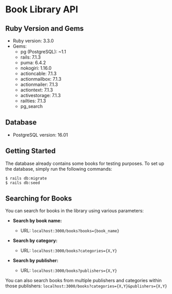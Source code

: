 # Book Library API

## Ruby Version and Gems

- Ruby version: 3.3.0
- Gems:
  - pg (PostgreSQL): ~1.1
  - rails: 7.1.3
  - puma: 6.4.2
  - nokogiri: 1.16.0
  - actioncable: 7.1.3
  - actionmailbox: 7.1.3
  - actionmailer: 7.1.3
  - actiontext: 7.1.3
  - activestorage: 7.1.3
  - railties: 7.1.3
  - pg_search

## Database

- PostgreSQL version: 16.01

## Getting Started

The database already contains some books for testing purposes. To set up the database, simply run the following commands:

```shell
$ rails db:migrate
$ rails db:seed
```
## Searching for Books

You can search for books in the library using various parameters:

- **Search by book name:**
  - URL: `localhost:3000/books?books={book_name}`

- **Search by category:**
  - URL: `localhost:3000/books?categories={X,Y}`

- **Search by publisher:**
  - URL: `localhost:3000/books?publishers={X,Y}`

You can also search books from multiple publishers and categories within those publishers:
`localhost:3000/books?categories={X,Y}&publishers={X,Y}`
